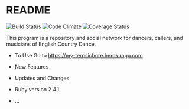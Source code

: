 # README

![Build Status](https://codeship.com/projects/c2bedbf0-2f6a-0135-a146-12fa73eeb273/status?branch=master)
![Code Climate](https://codeclimate.com/github/AnielaMW/terpsichore.png)
![Coverage Status](https://coveralls.io/repos/AnielaMW/terpsichore/badge.png)

This program is a repository and social network for dancers, callers, and musicians of English Country Dance.

* To Use
Go to https://my-terpsichore.herokuapp.com

* New Features

* Updates and Changes

* Ruby version
  2.4.1

* ...
